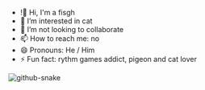 - !👋 Hi, I'm a fisgh
- 👀 I’m interested in cat
- 💞️ I’m not looking to collaborate
- 📫 How to reach me: no
- 😄 Pronouns: He / Him
- ⚡ Fun fact: rythm games addict, pigeon and cat lover

<picture>
  <source media="(prefers-color-scheme: dark)" srcset="github-snake-dark.svg" />
  <source media="(prefers-color-scheme: light)" srcset="github-snake.svg" />
  <img alt="github-snake" src="github-snake.svg" />
</picture>
